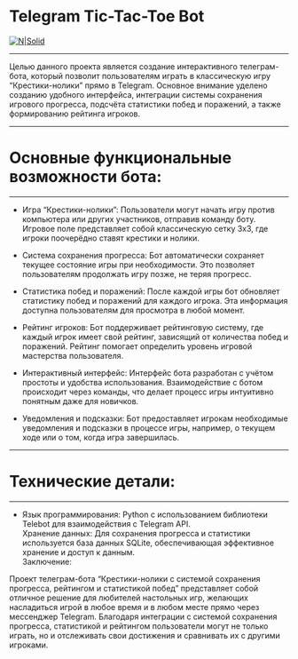 

<h1 class="code-line" data-line-start=1 data-line-end=2 ><a id="Telegram_TicTacToe_Bot_1"></a>Telegram Tic-Tac-Toe Bot</h1>
<p class="has-line-data" data-line-start="3" data-line-end="4"><a href="https://t.me/pelmen2_bot"><img src="https://upload.wikimedia.org/wikipedia/commons/thumb/8/83/Telegram_2019_Logo.svg/768px-Telegram_2019_Logo.svg.png" alt="N|Solid"></a></p>
<hr>
<p class="has-line-data" data-line-start="6" data-line-end="7">Целью данного проекта является создание интерактивного телеграм-бота, который позволит пользователям играть в классическую игру “Крестики-нолики” прямо в Telegram. Основное внимание уделено созданию удобного интерфейса, интеграции системы сохранения игрового прогресса, подсчёта статистики побед и поражений, а также формированию рейтинга игроков.</p>
<hr>
<h1 class="code-line" data-line-start=10 data-line-end=11 ><a id="____10"></a>Основные функциональные возможности бота:</h1>
<hr>
<ul>
<li class="has-line-data" data-line-start="12" data-line-end="14">
<p class="has-line-data" data-line-start="12" data-line-end="13">Игра “Крестики-нолики”: Пользователи могут начать игру против компьютера или других участников, отправив команду боту. Игровое поле представляет собой классическую сетку 3x3, где игроки поочерёдно ставят крестики и нолики.</p>
</li>
<li class="has-line-data" data-line-start="14" data-line-end="16">
<p class="has-line-data" data-line-start="14" data-line-end="15">Система сохранения прогресса: Бот автоматически сохраняет текущее состояние игры при необходимости. Это позволяет пользователям продолжать игру позже, не теряя прогресс.</p>
</li>
<li class="has-line-data" data-line-start="16" data-line-end="18">
<p class="has-line-data" data-line-start="16" data-line-end="17">Cтатистика побед и поражений: После каждой игры бот обновляет статистику побед и поражений для каждого игрока. Эта информация доступна пользователям для просмотра в любой момент.</p>
</li>
<li class="has-line-data" data-line-start="18" data-line-end="20">
<p class="has-line-data" data-line-start="18" data-line-end="19">Рейтинг игроков: Бот поддерживает рейтинговую систему, где каждый игрок имеет свой рейтинг, зависящий от количества побед и поражений. Рейтинг помогает определить уровень игровой мастерства пользователя.</p>
</li>
<li class="has-line-data" data-line-start="20" data-line-end="22">
<p class="has-line-data" data-line-start="20" data-line-end="21">Интерактивный интерфейс: Интерфейс бота разработан с учётом простоты и удобства использования. Взаимодействие с ботом происходит через команды, что делает процесс игры интуитивно понятным даже для новичков.</p>
</li>
<li class="has-line-data" data-line-start="22" data-line-end="23">
<p class="has-line-data" data-line-start="22" data-line-end="23">Уведомления и подсказки: Бот предоставляет игрокам необходимые уведомления и подсказки в процессе игры, например, о текущем ходе или о том, когда игра завершилась.</p>
</li>
</ul>
<hr>
<h1 class="code-line" data-line-start=24 data-line-end=25 ><a id="__24"></a>Технические детали:</h1>
<hr>
<ul>
<li class="has-line-data" data-line-start="26" data-line-end="30">Язык программирования: Python с использованием библиотеки Telebot для взаимодействия с Telegram API.<br>
Хранение данных: Для сохранения прогресса и статистики используется база данных SQLite, обеспечивающая эффективное хранение и доступ к данным.<br>
Заключение:</li>
</ul>
<p class="has-line-data" data-line-start="30" data-line-end="31">Проект телеграм-бота “Крестики-нолики с системой сохранения прогресса, рейтингом и статистикой побед” представляет собой отличное решение для любителей настольных игр, желающих насладиться игрой в любое время и в любом месте прямо через мессенджер Telegram. Благодаря интеграции с системой сохранения прогресса, статистикой и рейтингом пользователи могут не только играть, но и отслеживать свои достижения и сравнивать их с другими игроками.</p>
